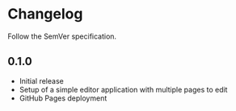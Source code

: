 # Changelog

Follow the SemVer specification.

## 0.1.0

- Initial release
- Setup of a simple editor application with multiple pages to edit
- GitHub Pages deployment
